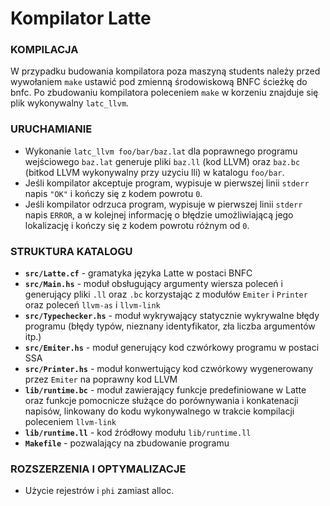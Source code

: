 # Kompilator Latte

### KOMPILACJA
W przypadku budowania kompilatora poza maszyną students należy przed wywołaniem `make` ustawić pod zmienną środowiskową BNFC ścieżkę do bnfc. Po zbudowaniu kompilatora poleceniem `make` w korzeniu znajduje się plik wykonywalny `latc_llvm`.

### URUCHAMIANIE
- Wykonanie `latc_llvm foo/bar/baz.lat` dla poprawnego programu wejściowego `baz.lat` generuje pliki `baz.ll` (kod LLVM) oraz `baz.bc` (bitkod LLVM wykonywalny przy uzyciu lli) w katalogu `foo/bar`.
- Jeśli kompilator akceptuje program, wypisuje w pierwszej linii `stderr` napis `"OK"` i kończy się z kodem powrotu `0`.
- Jeśli kompilator odrzuca program, wypisuje w pierwszej linii `stderr` napis `ERROR`, a w kolejnej informację o błędzie umożliwiającą jego lokalizację i kończy się z kodem powrotu różnym od `0`.

### STRUKTURA KATALOGU
- **`src/Latte.cf`** - gramatyka języka Latte w postaci BNFC
- **`src/Main.hs`** - moduł obsługujący argumenty wiersza poleceń i generujący pliki `.ll` oraz `.bc` korzystając z modułów `Emiter` i `Printer` oraz poleceń `llvm-as` i `llvm-link`
- **`src/Typechecker.hs`** - moduł wykrywający statycznie wykrywalne błędy programu (błędy typów, nieznany identyfikator, zła liczba argumentów itp.)
- **`src/Emiter.hs`** - moduł generujący kod czwórkowy programu w postaci SSA
- **`src/Printer.hs`** - moduł konwertujący kod czwórkowy wygenerowany przez `Emiter` na poprawny kod LLVM
- **`lib/runtime.bc`** - moduł zawierający funkcje predefiniowane w Latte oraz funkcje pomocnicze służące do porównywania i konkatenacji napisów, linkowany do kodu wykonywalnego w trakcie kompilacji poleceniem `llvm-link`
- **`lib/runtime.ll`** - kod źródłowy modułu `lib/runtime.ll`
- **`Makefile`** - pozwalający na zbudowanie programu

### ROZSZERZENIA I OPTYMALIZACJE
- Użycie rejestrów i `phi` zamiast alloc.
